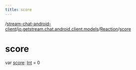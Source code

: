 ```yaml
---
title: score
---
```

/[stream-chat-android-client](../../index.md)/[io.getstream.chat.android.client.models](../index.md)/[Reaction](index.md)/[score](score.md)  
  
  
  
# score  
var [score](score.md): [Int](https://kotlinlang.org/api/latest/jvm/stdlib/kotlin/-int/index.html) = 0
